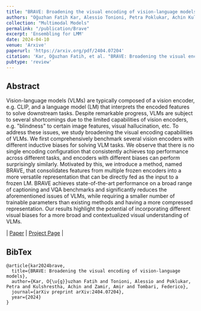 ```yaml
---
title: "BRAVE: Broadening the visual encoding of vision-language models"
authors: "Oğuzhan Fatih Kar, Alessio Tonioni, Petra Poklukar, Achin Kulshrestha, Amir Zamir, Federico Tombari"
collection: "Multimodal Models"
permalink: "/publication/Brave"
excerpt: 'Ensembling for LMM'
date: 2024-04-10
venue: 'Arxive'
paperurl: 'https://arxiv.org/pdf/2404.07204'
citation: 'Kar, Oğuzhan Fatih, et al. "BRAVE: Broadening the visual encoding of vision-language models." arXiv preprint arXiv:2404.07204 (2024).'
pubtype: 'review'
---
```


## Abstract

Vision-language models (VLMs) are typically composed of a vision encoder, e.g. CLIP, and a language model (LM) that interprets the encoded features to solve downstream tasks. Despite remarkable progress, VLMs are subject to several shortcomings due to the limited capabilities of vision encoders, e.g. "blindness" to certain image features, visual hallucination, etc. To address these issues, we study broadening the visual encoding capabilities of VLMs. We first comprehensively benchmark several vision encoders with different inductive biases for solving VLM tasks. We observe that there is no single encoding configuration that consistently achieves top performance across different tasks, and encoders with different biases can perform surprisingly similarly. Motivated by this, we introduce a method, named BRAVE, that consolidates features from multiple frozen encoders into a more versatile representation that can be directly fed as the input to a frozen LM. BRAVE achieves state-of-the-art performance on a broad range of captioning and VQA benchmarks and significantly reduces the aforementioned issues of VLMs, while requiring a smaller number of trainable parameters than existing methods and having a more compressed representation. Our results highlight the potential of incorporating different visual biases for a more broad and contextualized visual understanding of VLMs.

| [Paper](https://arxiv.org/pdf/2404.07204) | [Project Page](https://brave-vlms.epfl.ch/) |

## BibTex 

```
@article{kar2024brave,
  title={BRAVE: Broadening the visual encoding of vision-language models},
  author={Kar, O{\u{g}}uzhan Fatih and Tonioni, Alessio and Poklukar, Petra and Kulshrestha, Achin and Zamir, Amir and Tombari, Federico},
  journal={arXiv preprint arXiv:2404.07204},
  year={2024}
}
```
